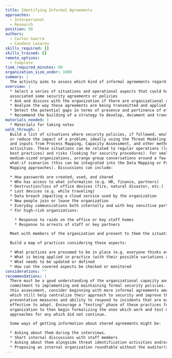 ```yaml
---
title: Identifying Informal Agreements
approaches:
  - Interpersonal
  - Research
position: 50
authors:
  - Carlos Guerra
  - Candace Lazarou
skills_required: []
skills_trained: []
remote_options:
  - Complete
time_required_minutes: 60
organization_size_under: 1000
summary: |
  The activity aims to assess which kind of informal agreements regarding best practices and security directives are formulated, accessed, implemented and/or enforced across the organization
overview: |
  * Select a series of situations and operational aspects that could have
  associated some security agreements or policies
  * Ask and discuss with the organization if there are organizational agreements regarding the situations and aspects presented
  * Analyze the way these agreements are being transmitted and applied in practice
  * Detect the potential gaps in terms of presence and pertinence of effective agreements
  * Recommend the building of a strategy to develop, document and transmit as needed new or updated security agreements and/or policies
materials_needed: |
  * Materials for taking notes
walk_through: |
  Build a list of situations where security policies, if followed, would prevent
  or reduce the impact of a problem; ideally using the Threat Modeling exercise
  and inputs from Process Mapping, Capacity Assessment, and other methods and
  activities. These situations can be related to regular operations (looking for
  best practices) and risks (looking for security procedures). For small and
  medium-sized organizations, arrange group conversations around a few specific
  what-if scenarios (this can be integrated into the Data Mapping or Process
  Mapping approaches). Discussions can include:

  * How passwords are created, used, and shared
  * Who has access to what information (e.g. HR, finance, partners)
  * Destruction/loss of office devices (fire, natural disaster, etc.)
  * Lost devices (e.g. while traveling)
  * Data breach impacting a cloud service used by the organization
  * New people join or leave the organization
  * Everyday communications both internally and with key sensitive partners like sources, at-risk beneficiaries, and funders if applicable
  * For high-risk organizations:

    * Response to raids on the office or key staff homes
    * Response to arrests of staff or key partners

  Meet with members of the organization and present to them the situations on the previous list, asking if there are some codes or agreements regarding security aspects of the situations presented, take notes of the responses and possible differences between the criteria or knowledge of the agreements. This could be explained by the lack of documentation and formal ways to transmit the agreements

  Build a map of practices considering these aspects:

  * What practices are presumed to be in place (e.g. everyone thinks everyone else is using unique passwords)
  * What is being applied in practice (with their possible variations among staff members)
  * What needs to be updated or defined
  * How can the covered aspects be checked or monitored
considerations: ""
recommendations: |
  There must be a good understanding of the organizational capacity and
  commitment to implementing and maintaining formal security policies. Based on
  this assessment, consider beginning with more informal agreements among staff
  which still help centralize their approach to security and improve their
  preventative measures and ability to respond to incidents that are easy and
  effective to adopt. Encourage a "testing" phase of these practices for the
  organization to then begin formalizing the ones which work and test new
  approaches for any which did not continue.

  Some ways of getting information about shared agreements might be:

  * Asking about them during the interviews.
  * Short internal discussions with staff members
  * Asking about them alongside threat identification activities and/or process mapping
  * Proposing an internal organization roundtable without the auditor(s) and share the outcomes.
---
```

